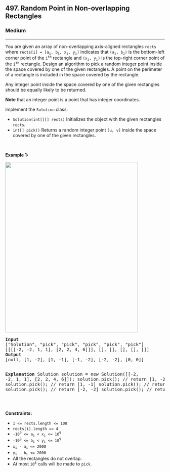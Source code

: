 <h2>497. Random Point in Non-overlapping Rectangles</h2><h3>Medium</h3><hr><div><p>You are given an array of non-overlapping axis-aligned rectangles <code>rects</code> where <code>rects[i] = [a<sub>i</sub>, b<sub>i</sub>, x<sub>i</sub>, y<sub>i</sub>]</code> indicates that <code>(a<sub>i</sub>, b<sub>i</sub>)</code> is the bottom-left corner point of the <code>i<sup>th</sup></code> rectangle and <code>(x<sub>i</sub>, y<sub>i</sub>)</code> is the top-right corner point of the <code>i<sup>th</sup></code> rectangle. Design an algorithm to pick a random integer point inside the space covered by one of the given rectangles. A point on the perimeter of a rectangle is included in the space covered by the rectangle.</p>

<p>Any integer point inside the space covered by one of the given rectangles should be equally likely to be returned.</p>

<p><strong>Note</strong> that an integer point is a point that has integer coordinates.</p>

<p>Implement the <code>Solution</code> class:</p>

<ul>
	<li><code>Solution(int[][] rects)</code> Initializes the object with the given rectangles <code>rects</code>.</li>
	<li><code>int[] pick()</code> Returns a random integer point <code>[u, v]</code> inside the space covered by one of the given rectangles.</li>
</ul>

<p>&nbsp;</p>
<p><strong>Example 1:</strong></p>
<img alt="" src="https://assets.leetcode.com/uploads/2021/07/24/lc-pickrandomrec.jpg" style="width: 419px; height: 539px;">
<pre><strong>Input</strong>
["Solution", "pick", "pick", "pick", "pick", "pick"]
[[[[-2, -2, 1, 1], [2, 2, 4, 6]]], [], [], [], [], []]
<strong>Output</strong>
[null, [1, -2], [1, -1], [-1, -2], [-2, -2], [0, 0]]

<strong>Explanation</strong>
Solution solution = new Solution([[-2, -2, 1, 1], [2, 2, 4, 6]]);
solution.pick(); // return [1, -2]
solution.pick(); // return [1, -1]
solution.pick(); // return [-1, -2]
solution.pick(); // return [-2, -2]
solution.pick(); // return [0, 0]
</pre>

<p>&nbsp;</p>
<p><strong>Constraints:</strong></p>

<ul>
	<li><code>1 &lt;= rects.length &lt;= 100</code></li>
	<li><code>rects[i].length == 4</code></li>
	<li><code>-10<sup>9</sup> &lt;= a<sub>i</sub> &lt; x<sub>i</sub> &lt;= 10<sup>9</sup></code></li>
	<li><code>-10<sup>9</sup> &lt;= b<sub>i</sub> &lt; y<sub>i</sub> &lt;= 10<sup>9</sup></code></li>
	<li><code>x<sub>i</sub> - a<sub>i</sub> &lt;= 2000</code></li>
	<li><code>y<sub>i</sub> - b<sub>i</sub> &lt;= 2000</code></li>
	<li>All the rectangles do not overlap.</li>
	<li>At most <code>10<sup>4</sup></code> calls will be made to <code>pick</code>.</li>
</ul>
</div>